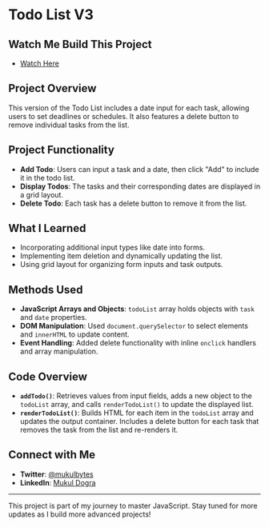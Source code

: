# Todo List V3

## Watch Me Build This Project

- [Watch Here](https://youtu.be/F_MMObtLOgY?feature=shared)

## Project Overview

This version of the Todo List includes a date input for each task, allowing users to set deadlines or schedules. It also features a delete button to remove individual tasks from the list.

## Project Functionality

- **Add Todo**: Users can input a task and a date, then click "Add" to include it in the todo list.
- **Display Todos**: The tasks and their corresponding dates are displayed in a grid layout.
- **Delete Todo**: Each task has a delete button to remove it from the list.

## What I Learned

- Incorporating additional input types like date into forms.
- Implementing item deletion and dynamically updating the list.
- Using grid layout for organizing form inputs and task outputs.

## Methods Used

- **JavaScript Arrays and Objects**: `todoList` array holds objects with `task` and `date` properties.
- **DOM Manipulation**: Used `document.querySelector` to select elements and `innerHTML` to update content.
- **Event Handling**: Added delete functionality with inline `onclick` handlers and array manipulation.

## Code Overview

- **`addTodo()`**: Retrieves values from input fields, adds a new object to the `todoList` array, and calls `renderTodoList()` to update the displayed list.
- **`renderTodoList()`**: Builds HTML for each item in the `todoList` array and updates the output container. Includes a delete button for each task that removes the task from the list and re-renders it.

## Connect with Me

- **Twitter**: [@mukulbytes](https://x.com/mukulbytes)
- **LinkedIn**: [Mukul Dogra](https://linkedin.com/in/mukul-dogra)

---

This project is part of my journey to master JavaScript. Stay tuned for more updates as I build more advanced projects!
